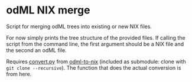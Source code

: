 odML NIX merge
==============

Script for merging odML trees into existing or new NIX files.

For now simply prints the tree structure of the provided files. If calling the script from the command line, the first argument should be a NIX file and the second an odML file.

Requires [convert.py](https://github.com/G-Node/odml-to-nix/blob/master/convert.py) from [odml-to-nix](https://github.com/G-Node/odml-to-nix/) (included as submodule: clone with `git clone --recursive`). The function that does the actual conversion is from here.
